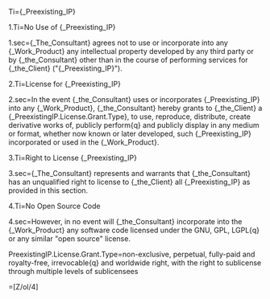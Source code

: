 Ti={_Preexisting_IP}

1.Ti=No Use of {_Preexisting_IP}

1.sec={_The_Consultant} agrees not to use or incorporate into any {_Work_Product} any intellectual property developed by any third party or by {_the_Consultant} other than in the course of performing services for {_the_Client} ("{_Preexisting_IP}").

2.Ti=License for {_Preexisting_IP}

2.sec=In the event {_the_Consultant} uses or incorporates {_Preexisting_IP} into any {_Work_Product}, {_the_Consultant} hereby grants to {_the_Client} a {_PreexistingIP.License.Grant.Type}, to use, reproduce, distribute, create derivative works of, publicly perform{q} and publicly display in any medium or format, whether now known or later developed, such {_Preexisting_IP} incorporated or used in the {_Work_Product}.

3.Ti=Right to License {_Preexisting_IP}

3.sec={_The_Consultant} represents and warrants that {_the_Consultant} has an unqualified right to license to {_the_Client} all {_Preexisting_IP} as provided in this section.

4.Ti=No Open Source Code

4.sec=However, in no event will {_the_Consultant} incorporate into the {_Work_Product} any software code licensed under the GNU, GPL, LGPL{q} or any similar "open source" license.

PreexistingIP.License.Grant.Type=non-exclusive, perpetual, fully-paid and royalty-free, irrevocable{q} and worldwide right, with the right to sublicense through multiple levels of sublicensees

=[Z/ol/4]
